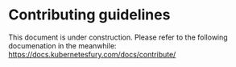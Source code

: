 # Contributing guidelines

This document is under construction. Please refer to the following documenation in the meanwhile: <https://docs.kubernetesfury.com/docs/contribute/>
